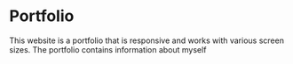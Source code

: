 # Portfolio

This website is a portfolio that is responsive and works with various screen sizes. The portfolio contains information about myself
